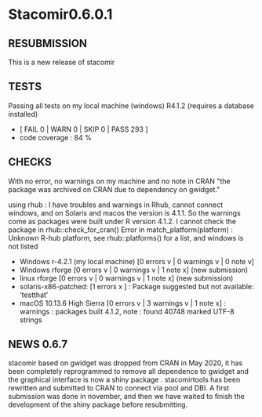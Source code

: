 # Stacomir0.6.0.1

## RESUBMISSION

This is a new release of stacomir


## TESTS

Passing all tests on my local machine (windows) R4.1.2 (requires a database installed)
   
* [ FAIL 0 | WARN 0 | SKIP 0 | PASS 293 ]
* code coverage : 84 %

## CHECKS

With no error, no warnings on my machine and no note in CRAN "the package was archived on CRAN due to dependency on gwidget."

using rhub : I have troubles and warnings in Rhub, cannot connect windows, and on Solaris and macos the version is 4.1.1.
So the warnings come as packages were built under R version 4.1.2. I cannot check the package in 
rhub::check_for_cran()
Error in match_platform(platform) : 
  Unknown R-hub platform, see rhub::platforms() for a list, and windows is not listed


* Windows r-4.2.1 (my local machine) [0 errors v | 0 warnings v | 0 note v]
* Windows rforge [0 errors v | 0 warnings v | 1 note x] (new submission)
* linux  rforge [0 errors v | 0 warnings v | 1 note x] (new submission)
* solaris-x86-patched:  [1 errors x ] : Package suggested but not available: ‘testthat’
* macOS 10.13.6 High Sierra [0 errors v | 3 warnings v | 1 note x] : warnings : packages built 4.1.2, note : found 40748 marked UTF-8 strings


## NEWS 0.6.7

stacomir based on gwidget was dropped from CRAN in May 2020, it has been completely reprogrammed to remove all dependence to gwidget and the graphical interface is now a shiny package . stacomirtools has been rewritten and submitted to CRAN to connect via pool and DBI. A first submission was done in november, and then we have waited to finish the development of the shiny package before resubmitting.



